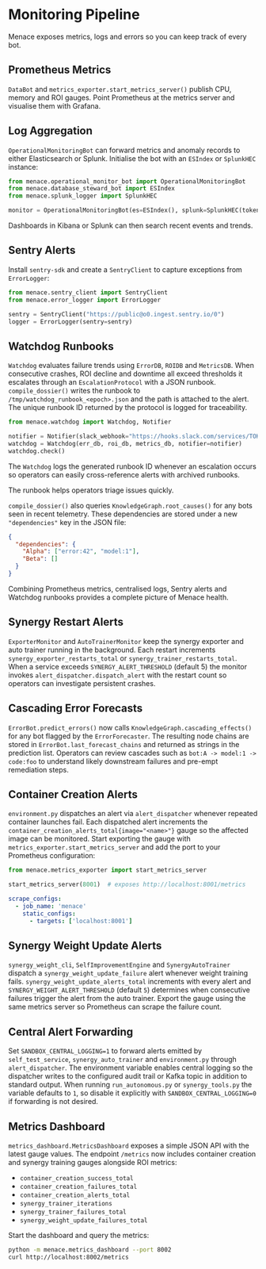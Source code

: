 # Monitoring Pipeline

Menace exposes metrics, logs and errors so you can keep track of every bot.

## Prometheus Metrics

`DataBot` and `metrics_exporter.start_metrics_server()` publish CPU, memory and
ROI gauges. Point Prometheus at the metrics server and visualise them with
Grafana.

## Log Aggregation

`OperationalMonitoringBot` can forward metrics and anomaly records to either
Elasticsearch or Splunk. Initialise the bot with an `ESIndex` or `SplunkHEC`
instance:

```python
from menace.operational_monitor_bot import OperationalMonitoringBot
from menace.database_steward_bot import ESIndex
from menace.splunk_logger import SplunkHEC

monitor = OperationalMonitoringBot(es=ESIndex(), splunk=SplunkHEC(token="token"))
```

Dashboards in Kibana or Splunk can then search recent events and trends.

## Sentry Alerts

Install `sentry-sdk` and create a `SentryClient` to capture exceptions from
`ErrorLogger`:

```python
from menace.sentry_client import SentryClient
from menace.error_logger import ErrorLogger

sentry = SentryClient("https://public@o0.ingest.sentry.io/0")
logger = ErrorLogger(sentry=sentry)
```

## Watchdog Runbooks

`Watchdog` evaluates failure trends using `ErrorDB`, `ROIDB` and `MetricsDB`.
When consecutive crashes, ROI decline and downtime all exceed thresholds it
escalates through an `EscalationProtocol` with a JSON runbook. `compile_dossier()`
writes the runbook to `/tmp/watchdog_runbook_<epoch>.json` and the path is attached
to the alert. The unique runbook ID returned by the protocol is logged for traceability.

```python
from menace.watchdog import Watchdog, Notifier

notifier = Notifier(slack_webhook="https://hooks.slack.com/services/TOKEN")
watchdog = Watchdog(err_db, roi_db, metrics_db, notifier=notifier)
watchdog.check()
```

The `Watchdog` logs the generated runbook ID whenever an escalation occurs so
operators can easily cross-reference alerts with archived runbooks.

The runbook helps operators triage issues quickly.

`compile_dossier()` also queries `KnowledgeGraph.root_causes()` for any bots
seen in recent telemetry. These dependencies are stored under a new
`"dependencies"` key in the JSON file:

```json
{
  "dependencies": {
    "Alpha": ["error:42", "model:1"],
    "Beta": []
  }
}
```

Combining Prometheus metrics, centralised logs, Sentry alerts and Watchdog
runbooks provides a complete picture of Menace health.

## Synergy Restart Alerts

`ExporterMonitor` and `AutoTrainerMonitor` keep the synergy exporter and auto
trainer running in the background. Each restart increments
`synergy_exporter_restarts_total` or `synergy_trainer_restarts_total`. When a
service exceeds `SYNERGY_ALERT_THRESHOLD` (default 5) the monitor invokes
`alert_dispatcher.dispatch_alert` with the restart count so operators can
investigate persistent crashes.

## Cascading Error Forecasts

`ErrorBot.predict_errors()` now calls `KnowledgeGraph.cascading_effects()` for
any bot flagged by the `ErrorForecaster`. The resulting node chains are stored
in `ErrorBot.last_forecast_chains` and returned as strings in the prediction
list. Operators can review cascades such as `bot:A -> model:1 -> code:foo` to
understand likely downstream failures and pre-empt remediation steps.

## Container Creation Alerts

`environment.py` dispatches an alert via `alert_dispatcher` whenever repeated
container launches fail. Each dispatched alert increments the
`container_creation_alerts_total{image="<name>"}` gauge so the affected image
can be monitored. Start exporting the gauge with
`metrics_exporter.start_metrics_server` and add the port to your Prometheus
configuration:

```python
from menace.metrics_exporter import start_metrics_server

start_metrics_server(8001)  # exposes http://localhost:8001/metrics
```

```yaml
scrape_configs:
  - job_name: 'menace'
    static_configs:
      - targets: ['localhost:8001']
```

## Synergy Weight Update Alerts

`synergy_weight_cli`, `SelfImprovementEngine` and `SynergyAutoTrainer` dispatch a
`synergy_weight_update_failure` alert whenever weight training fails.
`synergy_weight_update_alerts_total` increments with every alert and
`SYNERGY_WEIGHT_ALERT_THRESHOLD` (default `5`) determines when consecutive
failures trigger the alert from the auto trainer. Export the gauge using the
same metrics server so Prometheus can scrape the failure count.

## Central Alert Forwarding

Set `SANDBOX_CENTRAL_LOGGING=1` to forward alerts emitted by
`self_test_service`, `synergy_auto_trainer` and `environment.py` through
`alert_dispatcher`. The environment variable enables central logging so the
dispatcher writes to the configured audit trail or Kafka topic in addition to
standard output. When running `run_autonomous.py` or `synergy_tools.py` the
variable defaults to `1`, so disable it explicitly with `SANDBOX_CENTRAL_LOGGING=0`
if forwarding is not desired.

## Metrics Dashboard

`metrics_dashboard.MetricsDashboard` exposes a simple JSON API with the latest
gauge values. The endpoint `/metrics` now includes container creation and
synergy training gauges alongside ROI metrics:

* `container_creation_success_total`
* `container_creation_failures_total`
* `container_creation_alerts_total`
* `synergy_trainer_iterations`
* `synergy_trainer_failures_total`
* `synergy_weight_update_failures_total`

Start the dashboard and query the metrics:

```bash
python -m menace.metrics_dashboard --port 8002
curl http://localhost:8002/metrics
```
